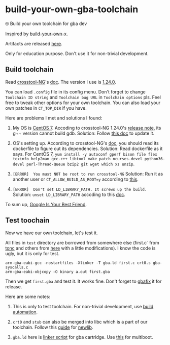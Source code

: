 # build-your-own-gba-toolchain
🤓 Build your own toolchain for gba dev

Inspired by [build-your-own-x](https://github.com/danistefanovic/build-your-own-x).

Artifacts are released [here](https://github.com/laqieer/build-your-own-gba-toolchain/releases/latest).

Only for education purpose. Don't use it for non-trivial development.

## Build toolchain

Read [crosstool-NG](https://crosstool-ng.github.io/)'s [doc](https://crosstool-ng.github.io/docs/). The version I use is [1.24.0](https://crosstool-ng.github.io/2019/04/13/release-1.24.0.html).

You can load `.config` file in its config menu. Don't forget to change `Toolchain ID string` and `Toolchain bug URL` in `Toolchain options` pls. Feel free to tweak other options for your own toolchain. You can also load your own patches in `CT_TOP_DIR` if you have.

Here are problems I met and solutions I found:

1. My OS is [CentOS 7](https://www.centos.org/). Accoding to crosstool-NG 1.24.0's [release note](https://crosstool-ng.github.io/2019/04/13/release-1.24.0.html), its g++ version cannot build gdb.
Solution: Follow [this doc](https://www.softwarecollections.org/en/scls/rhscl/devtoolset-8/) to update it.

1. OS's setting up. According to crosstool-NG's [doc](https://crosstool-ng.github.io/docs/os-setup/), you should read its dockerfile to figure out its dependencies.
Solution: Read dockerfile as it says. For CentOS 7, `yum install -y autoconf gperf bison file flex texinfo help2man gcc-c++ libtool make patch ncurses-devel python36-devel perl-Thread-Queue bzip2 git wget which xz unzip`.

1. `[ERROR]  You must NOT be root to run crosstool-NG`
Solution: Run it as another user or `CT_ALLOW_BUILD_AS_ROOT=y` according to [this](https://stackoverflow.com/questions/17466017/how-to-solve-you-must-not-be-root-to-run-crosstool-ng-when-using-ct-ng).

1. `[ERROR]  Don't set LD_LIBRARY_PATH. It screws up the build.`
Solution: `unset LD_LIBRARY_PATH` accoding to this [doc](https://github.com/jcmvbkbc/crosstool-NG/blob/069dfea0c7372b76a40d6a67152c8a285df0f74c/docs/B%20-%20Known%20issues.txt#L255).

To sum up, [Google Is Your Best Friend](http://giybf.com/).

## Test toochain

Now we have our own toolchain, let's test it.

All files in `test` directory are borrowed from somewhere else (first.c` from [tonc](https://www.coranac.com/tonc/text/toc.htm) and others from [here](https://github.com/felixjones/gba-toolchain) with a little modifications). I know the code is ugly, but it is only for test.

```
arm-gba-eabi-gcc -nostartfiles -Xlinker -T gba.ld first.c crt0.s gba-syscalls.c
arm-gba-eabi-objcopy -O binary a.out first.gba
```

Then we get `first.gba` and test it. It works fine. Don't forget to [gbafix](https://gbadev.org/tools.php?showinfo=76) it for release.

Here are some notes:

1. This is only to test toolchain. For non-trivial development, use [build automation](https://en.wikipedia.org/wiki/List_of_build_automation_software).

1. `crt0` and `stub` can also be merged into libc which is a part of our toolchain. Follow this [guide](https://www.embecosm.com/appnotes/ean9/ean9-howto-newlib-1.0.html) for [newlib](https://sourceware.org/newlib/).

1. `gba.ld` here is [linker script](https://ftp.gnu.org/old-gnu/Manuals/ld-2.9.1/html_chapter/ld_3.html) for gba cartridge. Use [this](https://github.com/felixjones/gba-toolchain/blob/master/lib/multiboot/gba.ld) for multiboot.

